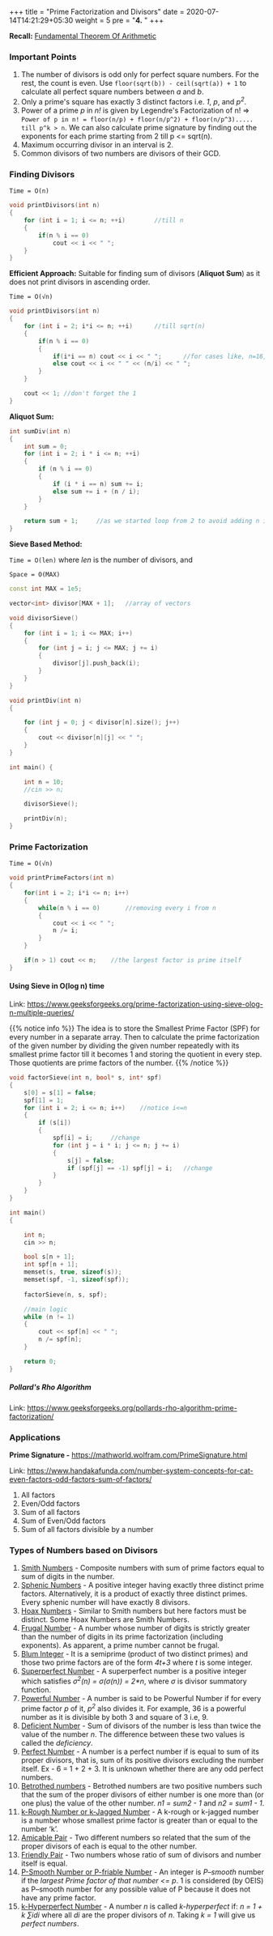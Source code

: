 +++
title = "Prime Factorization and Divisors"
date =  2020-07-14T14:21:29+05:30
weight = 5
pre = "<b>4.</b> "
+++

**Recall:** [Fundamental Theorem Of Arithmetic](/competitive-programming/maths/basics/#fundamental-theorem-of-arithmetic)

### Important Points
1. The number of divisors is odd only for perfect square numbers. For the rest, the count is even. Use `floor(sqrt(b)) - ceil(sqrt(a)) + 1` to calculate all perfect square numbers between _a_ and _b_.
2. Only a prime's square has exactly 3 distinct factors i.e. _1_, _p_, and _p<sup>2</sup>_.
3. Power of a prime _p_ in _n!_ is given by Legendre's Factorization of n! => `Power of p in n! = floor(n/p) + floor(n/p^2) + floor(n/p^3)..... till p^k > n`. We can also calculate prime signature by finding out the exponents for each prime starting from 2 till p <= sqrt(n).
4. Maximum occurring divisor in an interval is 2.
5. Common divisors of two numbers are divisors of their GCD.

### Finding Divisors

`Time = O(n)`

```cpp
void printDivisors(int n)
{
	for (int i = 1; i <= n; ++i)		//till n
	{
		if(n % i == 0) 
			cout << i << " ";
	}
}
```
**Efficient Approach:** Suitable for finding sum of divisors (**Aliquot Sum**) as it does not print divisors in ascending order.

`Time = O(√n)`

```cpp
void printDivisors(int n)
{
    for (int i = 2; i*i <= n; ++i)      //till sqrt(n)
    {
        if(n % i == 0) 
        {   
            if(i*i == n) cout << i << " ";      //for cases like, n=16, i and (n/i) both will be 4, we print only one
            else cout << i << " " << (n/i) << " ";
        }    
    }

    cout << 1; //don't forget the 1
}
```

**Aliquot Sum:**
```cpp
int sumDiv(int n)
{
    int sum = 0;
    for (int i = 2; i * i <= n; ++i)
    {
        if (n % i == 0)
        {
            if (i * i == n) sum += i;
            else sum += i + (n / i);
        }
    }

    return sum + 1;     //as we started loop from 2 to avoid adding n itself
}
```

**Sieve Based Method:**

`Time = O(len)` where _len_ is the number of divisors, and 

`Space = O(MAX)`

```cpp
const int MAX = 1e5;

vector<int> divisor[MAX + 1];   //array of vectors

void divisorSieve()
{
    for (int i = 1; i <= MAX; i++)
    {
        for (int j = i; j <= MAX; j += i)
        {
            divisor[j].push_back(i);
        }
    }
}

void printDiv(int n)
{

    for (int j = 0; j < divisor[n].size(); j++)
    {
        cout << divisor[n][j] << " ";
    }
}

int main() {

    int n = 10;
    //cin >> n;

    divisorSieve();

    printDiv(n);
}
```

### Prime Factorization

`Time = O(√n)`

```cpp
void printPrimeFactors(int n)
{
    for(int i = 2; i*i <= n; i++)
    {
        while(n % i == 0)       //removing every i from n
        {
            cout << i << " ";
            n /= i;
        }
    }

    if(n > 1) cout << n;    //the largest factor is prime itself
}
```

#### Using Sieve in O(log n) time
Link: https://www.geeksforgeeks.org/prime-factorization-using-sieve-olog-n-multiple-queries/

{{% notice info %}}
The idea is to store the Smallest Prime Factor (SPF) for every number in a separate array. Then to calculate the prime factorization of the given number by dividing the given number repeatedly with its smallest prime factor till it becomes 1 and storing the quotient in every step. Those quotients are prime factors of the number.
{{% /notice %}}

```cpp
void factorSieve(int n, bool* s, int* spf)
{
    s[0] = s[1] = false;
    spf[1] = 1;
    for (int i = 2; i <= n; i++)    //notice i<=n
    {
        if (s[i])
        {
            spf[i] = i;     //change
            for (int j = i * i; j <= n; j += i)
            {
                s[j] = false;
                if (spf[j] == -1) spf[j] = i;   //change
            }
        }
    }
}

int main()
{

    int n;
    cin >> n;

    bool s[n + 1];
    int spf[n + 1];
    memset(s, true, sizeof(s));
    memset(spf, -1, sizeof(spf));
        
    factorSieve(n, s, spf);

    //main logic
    while (n != 1)
    {
        cout << spf[n] << " ";
        n /= spf[n];
    }

    return 0;
}
```

##### Pollard's Rho Algorithm
Link: https://www.geeksforgeeks.org/pollards-rho-algorithm-prime-factorization/

### Applications

**Prime Signature -** https://mathworld.wolfram.com/PrimeSignature.html

Link: https://www.handakafunda.com/number-system-concepts-for-cat-even-factors-odd-factors-sum-of-factors/

1. All factors
2. Even/Odd factors
3. Sum of all factors
4. Sum of Even/Odd factors
5. Sum of all factors divisible by a number

### Types of Numbers based on Divisors
1. [Smith Numbers](https://www.geeksforgeeks.org/smith-number/) - Composite numbers with sum of prime factors equal to sum of digits in the number. <br>
2. [Sphenic Numbers](https://www.geeksforgeeks.org/sphenic-number/) - A positive integer having exactly three distinct prime factors. Alternatively, it is a product of exactly three distinct primes. Every sphenic number will have exactly 8 divisors. <br>
3. [Hoax Numbers](https://www.geeksforgeeks.org/hoax-number/) - Similar to Smith numbers but here factors must be distinct. Some Hoax Numbers are Smith Numbers. <br>
4. [Frugal Number](https://www.geeksforgeeks.org/frugal-number/) - A number whose number of digits is strictly greater than the number of digits in its prime factorization (including exponents). As apparent, a prime number cannot be frugal. <br>
5. [Blum Integer](https://www.geeksforgeeks.org/blum-integer/) - It is a semiprime (product of two distinct primes) and those two prime factors are of the form _4t+3_ where _t_ is some integer. <br>
6. [Superperfect Number](https://www.geeksforgeeks.org/superperfect-number/) - A superperfect number is a positive integer which satisfies _σ<sup>2</sup>(n) = σ(σ(n)) = 2*n_, where _σ_ is divisor summatory function. <br>
7. [Powerful Number](https://www.geeksforgeeks.org/powerful-number/) - A number is said to be Powerful Number if for every prime factor _p_ of it, _p<sup>2</sup>_ also divides it. For example, 36 is a powerful number as it is divisible by both 3 and square of 3 i.e, 9. <br>
8. [Deficient Number](https://www.geeksforgeeks.org/deficient-number/) -  Sum of divisors of the number is less than twice the value of the number _n_. The difference between these two values is called the _deficiency_. <br>
9. [Perfect Number](https://www.geeksforgeeks.org/perfect-number/) - A number is a perfect number if is equal to sum of its proper divisors, that is, sum of its positive divisors excluding the number itself. Ex - 6 = 1 + 2 + 3. It is unknown whether there are any odd perfect numbers. <br>
10. [Betrothed numbers](https://www.geeksforgeeks.org/betrothed-numbers/ ) - Betrothed numbers are two positive numbers such that the sum of the proper divisors of either number is one more than (or one plus) the value of the other number. _n1 = sum2 - 1_ and _n2 = sum1 - 1_. <br>
11. [k-Rough Number or k-Jagged Number](https://www.geeksforgeeks.org/k-rough-number-k-jagged-number/) - A k-rough or k-jagged number is a number whose smallest prime factor is greater than or equal to the number ‘k’. <br>
12. [Amicable Pair](https://www.geeksforgeeks.org/check-amicable-pair/) - Two different numbers so related that the sum of the proper divisors of each is equal to the other number. <br>
13. [Friendly Pair](https://www.geeksforgeeks.org/check-given-two-number-friendly-pair-not/) - Two numbers whose ratio of sum of divisors and number itself is equal. <br>
14. [P-Smooth Number or P-friable Number](https://www.geeksforgeeks.org/p-smooth-numbers-p-friable-number/) - An integer is _P–smooth_ number if the _largest Prime factor of that number <= p_. 1 is considered (by OEIS) as P–smooth number for any possible value of P because it does not have any prime factor. <br>
15. [k-Hyperperfect Number](https://www.geeksforgeeks.org/determine-whether-a-given-number-is-a-hyperperfect-number/) - A number _n_ is called _k-hyperperfect_ if: _n = 1 + k ∑idi_ where all _di_ are the proper divisors of _n_. Taking _k = 1_ will give us _perfect numbers_. <br>